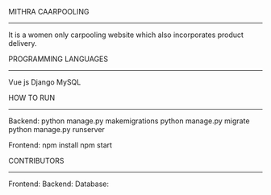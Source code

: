 MITHRA CAARPOOLING
**********************

It is a women only carpooling website which also incorporates product delivery. 

PROGRAMMING LANGUAGES
**********************
Vue js
Django
MySQL

HOW TO RUN
**********************

Backend:
python manage.py makemigrations
python manage.py migrate
python manage.py runserver

Frontend:
npm install
npm start

CONTRIBUTORS
**********************
Frontend: 
Backend:
Database:
